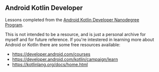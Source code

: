 ## Android Kotlin Developer

Lessons completed from the [Android Kotlin Developer Nanodegree Program][AKDNP].

This is not intended to be a resource, and is just a personal archive for myself
and for future reference. If you're intestered in learning more about Android or
Kotlin there are some free resources available:

* https://developer.android.com/courses
* https://developer.android.com/kotlin/campaign/learn
* https://kotlinlang.org/docs/home.html

[AKDNP]: https://classroom.udacity.com/nanodegrees/nd940
